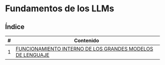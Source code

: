 # Fundamentos de los LLMs

## Índice

| # | Contenido |
|---|-----------|
| 1 | [FUNCIONAMIENTO INTERNO DE LOS GRANDES MODELOS DE LENGUAJE](01_Funcionamiento_interno.md) |